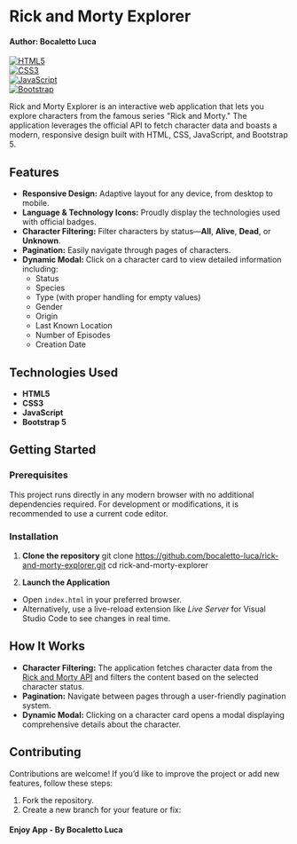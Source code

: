# Rick and Morty Explorer
#### Author: Bocaletto Luca

[![HTML5](https://img.shields.io/badge/HTML5-E34F26?style=for-the-badge&logo=html5&logoColor=white)](https://developer.mozilla.org/en-US/docs/Web/HTML)  
[![CSS3](https://img.shields.io/badge/CSS3-1572B6?style=for-the-badge&logo=css3&logoColor=white)](https://developer.mozilla.org/en-US/docs/Web/CSS)  
[![JavaScript](https://img.shields.io/badge/JavaScript-F7DF1E?style=for-the-badge&logo=javascript&logoColor=black)](https://developer.mozilla.org/en-US/docs/Web/JavaScript)  
[![Bootstrap](https://img.shields.io/badge/Bootstrap-7952B3?style=for-the-badge&logo=bootstrap&logoColor=white)](https://getbootstrap.com/)

Rick and Morty Explorer is an interactive web application that lets you explore characters from the famous series "Rick and Morty." The application leverages the official API to fetch character data and boasts a modern, responsive design built with HTML, CSS, JavaScript, and Bootstrap 5.

## Features

- **Responsive Design:** Adaptive layout for any device, from desktop to mobile.
- **Language & Technology Icons:** Proudly display the technologies used with official badges.
- **Character Filtering:** Filter characters by status—**All**, **Alive**, **Dead**, or **Unknown**.
- **Pagination:** Easily navigate through pages of characters.
- **Dynamic Modal:** Click on a character card to view detailed information including:
  - Status
  - Species
  - Type (with proper handling for empty values)
  - Gender
  - Origin
  - Last Known Location
  - Number of Episodes
  - Creation Date

## Technologies Used

- **HTML5**
- **CSS3**
- **JavaScript**
- **Bootstrap 5**

## Getting Started

### Prerequisites

This project runs directly in any modern browser with no additional dependencies required. For development or modifications, it is recommended to use a current code editor.

### Installation

1. **Clone the repository**
git clone https://github.com/bocaletto-luca/rick-and-morty-explorer.git cd rick-and-morty-explorer

2. **Launch the Application**

- Open `index.html` in your preferred browser.
- Alternatively, use a live-reload extension like *Live Server* for Visual Studio Code to see changes in real time.

## How It Works

- **Character Filtering:** The application fetches character data from the [Rick and Morty API](https://rickandmortyapi.com/) and filters the content based on the selected character status.
- **Pagination:** Navigate between pages through a user-friendly pagination system.
- **Dynamic Modal:** Clicking on a character card opens a modal displaying comprehensive details about the character.


## Contributing

Contributions are welcome! If you’d like to improve the project or add new features, follow these steps:

1. Fork the repository.
2. Create a new branch for your feature or fix:

#### Enjoy App - By Bocaletto Luca
